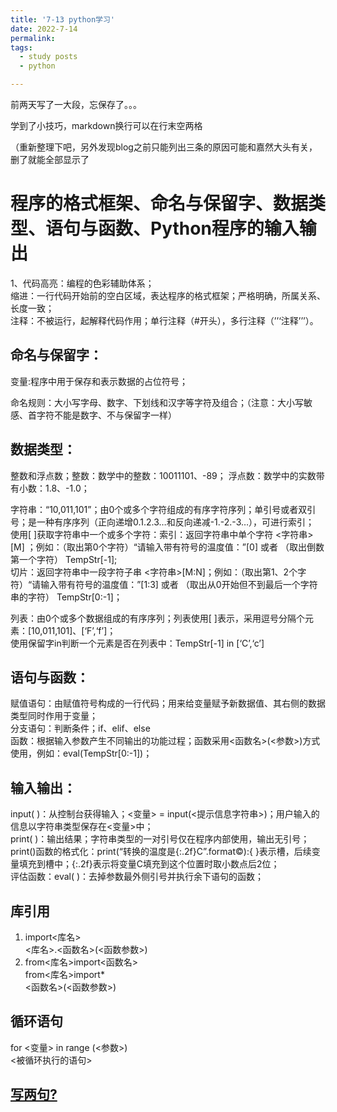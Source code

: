 ```yaml
---
title: '7-13 python学习'
date: 2022-7-14
permalink: 
tags:
  - study posts
  - python

---
```


前两天写了一大段，忘保存了。。。   

学到了小技巧，markdown换行可以在行末空两格  

（重新整理下吧，另外发现blog之前只能列出三条的原因可能和嘉然大头有关，删了就能全部显示了   

# 程序的格式框架、命名与保留字、数据类型、语句与函数、Python程序的输入输出  
1、代码高亮：编程的色彩辅助体系；  
缩进：一行代码开始前的空白区域，表达程序的格式框架；严格明确，所属关系、长度一致；  
注释：不被运行，起解释代码作用；单行注释（#开头），多行注释（’’‘注释’’’）。  
  
## 命名与保留字：  
  
变量:程序中用于保存和表示数据的占位符号；  
   
命名规则：大小写字母、数字、下划线和汉字等字符及组合；（注意：大小写敏感、首字符不能是数字、不与保留字一样）  

## 数据类型：  

整数和浮点数；整数：数学中的整数：10011101、-89； 浮点数：数学中的实数带有小数：1.8、-1.0；  

字符串：“10,011,101”；由0个或多个字符组成的有序字符序列；单引号或者双引号；是一种有序序列（正向递增0.1.2.3…和反向递减-1.-2.-3…），可进行索引；  
使用[ ]获取字符串中一个或多个字符：索引：返回字符串中单个字符 <字符串>[M] ；例如：（取出第0个字符）“请输入带有符号的温度值：”[0] 或者 （取出倒数第一个字符） TempStr[-1];  
切片：返回字符串中一段字符子串 <字符串>[M:N]；例如：（取出第1、2个字符）“请输入带有符号的温度值：”[1:3] 或者 （取出从0开始但不到最后一个字符串的字符） TempStr[0:-1]；  

列表：由0个或多个数据组成的有序序列；列表使用[ ]表示，采用逗号分隔个元素：[10,011,101]、[‘F’,‘f’]；  
使用保留字in判断一个元素是否在列表中：TempStr[-1] in [‘C’,‘c’]  

## 语句与函数：  

赋值语句：由赋值符号构成的一行代码；用来给变量赋予新数据值、其右侧的数据类型同时作用于变量；  
分支语句：判断条件；if、elif、else  
函数：根据输入参数产生不同输出的功能过程；函数采用<函数名>(<参数>)方式使用，例如：eval(TempStr[0:-1])；  
## 输入输出：  

input( )：从控制台获得输入；<变量> = input(<提示信息字符串>)；用户输入的信息以字符串类型保存在<变量>中；  
print( )：输出结果；字符串类型的一对引号仅在程序内部使用，输出无引号；print()函数的格式化：print(“转换的温度是{:.2f}C”.format©):{ }表示槽，后续变量填充到槽中；{:.2f}表示将变量C填充到这个位置时取小数点后2位；  
评估函数：eval( )：去掉参数最外侧引号并执行余下语句的函数；  

## 库引用  
   1. import<库名>    
    <库名>.<函数名>(<函数参数>)     
   2. from<库名>import<函数名>    
    from<库名>import*    
    <函数名>(<函数参数>)    

## 循环语句  
for <变量> in range (<参数>)  
    <被循环执行的语句>    

## [写两句?](https://github.com/HEA1OR/HEA1OR.github.io/tree/master/_posts)  
